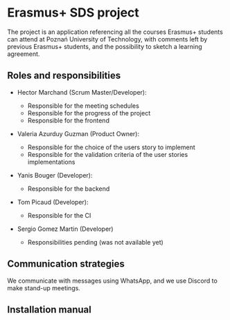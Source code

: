 # Erasmus+ SDS project

The project is an application referencing all the courses Erasmus+ students can attend at Poznań University of Technology, with comments left by previous Erasmus+ students, and the possibility to sketch a learning agreement.

## Roles and responsibilities

- Hector Marchand (Scrum Master/Developer):
    - Responsible for the meeting schedules
    - Responsible for the progress of the project
    - Responsible for the frontend

- Valeria Azurduy Guzman (Product Owner):
    - Responsible for the choice of the users story to implement
    - Responsible for the validation criteria of the user stories implementations

- Yanis Bouger (Developer):
    - Responsible for the backend

- Tom Picaud (Developer):
    - Responsible for the CI

- Sergio Gomez Martin (Developer)
    - Responsibilities pending (was not available yet)

## Communication strategies

We communicate with messages using WhatsApp, and we use Discord to make stand-up meetings.

## Installation manual

